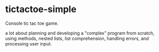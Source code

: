 # tictactoe-simple
Console tic tac toe game.


a lot about planning and developing a "complex" program from scratch, using methods, nested lists, list comprehension, handling errors, and processing user input.
